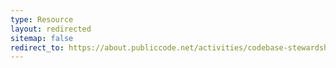 ```yaml
---
type: Resource
layout: redirected
sitemap: false
redirect_to: https://about.publiccode.net/activities/codebase-stewardship/lifecycle-diagram
---
```


